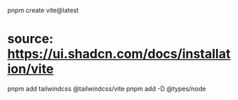 pnpm create vite@latest

# source: https://ui.shadcn.com/docs/installation/vite

pnpm add tailwindcss @tailwindcss/vite
pnpm add -D @types/node
